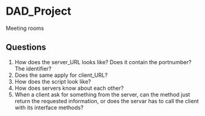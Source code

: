 # DAD_Project
Meeting rooms
## Questions
1) How does the server_URL looks like? Does it contain the portnumber? The identifier?
2) Does the same apply for client_URL?
3) How does the script look like?
4) How does servers know about each other?
5) When a client ask for something from the server, can the method just return the requested information, or does the servar has to
call the client with its interface methods?
